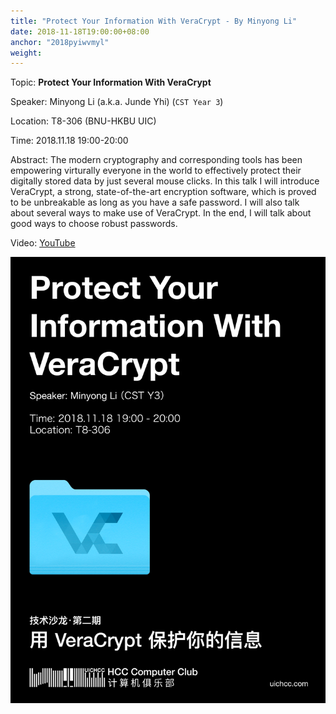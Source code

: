 ```yaml
---
title: "Protect Your Information With VeraCrypt - By Minyong Li"
date: 2018-11-18T19:00:00+08:00
anchor: "2018pyiwvmyl"
weight: 
---
```

Topic: **Protect Your Information With VeraCrypt** 

Speaker: Minyong Li (a.k.a. Junde Yhi) (`CST Year 3`)

Location: T8-306 (BNU-HKBU UIC)

Time: 2018.11.18 19:00-20:00

Abstract: The modern cryptography and corresponding tools has been empowering virturally everyone in the world to effectively protect their digitally stored data by just several mouse clicks. In this talk I will introduce VeraCrypt, a strong, state-of-the-art encryption software, which is proved to be unbreakable as long as you have a safe password. I will also talk about several ways to make use of VeraCrypt. In the end, I will talk about good ways to choose robust passwords.

Video: [YouTube](https://www.youtube.com/watch?v=N4fEOt821Ew)

![Poster](images/1118_lmy_pyiwv_post.jpg)
